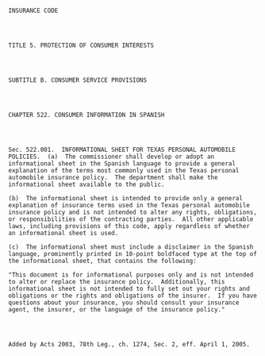 ﻿
    
    
    	
    					
    
    
    INSURANCE CODE
    
      
    
    
    TITLE 5. PROTECTION OF CONSUMER INTERESTS
    
      
    
    
    SUBTITLE B. CONSUMER SERVICE PROVISIONS
    
      
    
    
    CHAPTER 522. CONSUMER INFORMATION IN SPANISH
    
      
    
    
    Sec. 522.001.  INFORMATIONAL SHEET FOR TEXAS PERSONAL AUTOMOBILE POLICIES.  (a)  The commissioner shall develop or adopt an informational sheet in the Spanish language to provide a general explanation of the terms most commonly used in the Texas personal automobile insurance policy.  The department shall make the informational sheet available to the public.
    
    (b)  The informational sheet is intended to provide only a general explanation of insurance terms used in the Texas personal automobile insurance policy and is not intended to alter any rights, obligations, or responsibilities of the contracting parties.  All other applicable laws, including provisions of this code, apply regardless of whether an informational sheet is used.
    
    (c)  The informational sheet must include a disclaimer in the Spanish language, prominently printed in 10-point boldfaced type at the top of the informational sheet, that contains the following:
    
    "This document is for informational purposes only and is not intended to alter or replace the insurance policy.  Additionally, this informational sheet is not intended to fully set out your rights and obligations or the rights and obligations of the insurer.  If you have questions about your insurance, you should consult your insurance agent, the insurer, or the language of the insurance policy."
    
    
    
    
    Added by Acts 2003, 78th Leg., ch. 1274, Sec. 2, eff. April 1, 2005.
    
    
    
    
    				
